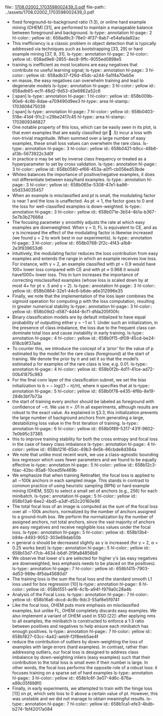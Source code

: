 file:: [1708.02002_1703598002439_0.pdf](../assets/1708.02002_1703598002439_0.pdf)
file-path:: ../assets/1708.02002_1703598002439_0.pdf

- ﬁxed foreground-to-background ratio (1:3), or online hard example mining (OHEM) [31], are performed to maintain a manageable balance between foreground and background.
  ls-type:: annotation
  hl-page:: 2
  hl-color:: yellow
  id:: 658ad9c3-76e0-4f37-8ab7-e54afada92ac
- This inefﬁciency is a classic problem in object detection that is typically addressed via techniques such as bootstrapping [33, 29] or hard example mining [37, 8, 31].
  ls-type:: annotation
  hl-page:: 2
  hl-color:: yellow
  id:: 658ad9e6-2855-4ec8-9ffc-9055ed0898e5
- training is inefﬁcient as most locations are easy negatives that contribute no useful learning signal; 
  ls-type:: annotation
  hl-page:: 3
  hl-color:: yellow
  id:: 658adb37-f26d-45dc-a244-5a1f4a70eb5e
- en masse, the easy negatives can overwhelm training and lead to degenerate models
  ls-type:: annotation
  hl-page:: 3
  hl-color:: yellow
  id:: 658adb65-ec1f-48d2-9d53-d3e6862a52c6
- [:span]
  ls-type:: annotation
  hl-page:: 1
  hl-color:: yellow
  id:: 658b009b-90e6-4c6b-8dae-a709490d9ee3
  hl-type:: area
  hl-stamp:: 1703608475039
- [:span]
  ls-type:: annotation
  hl-page:: 7
  hl-color:: yellow
  id:: 658b0403-518e-41d4-91c2-c29be2417c45
  hl-type:: area
  hl-stamp:: 1703609346827
- One notable property of this loss, which can be easily seen in its plot, is that even examples that are easily classiﬁed (pt  .5) incur a loss with non-trivial magnitude. When summed over a large number of easy examples, these small loss values can overwhelm the rare class.
  ls-type:: annotation
  hl-page:: 3
  hl-color:: yellow
  id:: 658b0421-b9cc-48b6-a13b-5673922c3d0f
- In practice α may be set by inverse class frequency or treated as a hyperparameter to set by cross validation. 
  ls-type:: annotation
  hl-page:: 3
  hl-color:: yellow
  id:: 658b0580-ef66-453a-a0f1-cb056ed53bde
- Whileα balances the importance of positive/negative examples, it does not differentiate between easy/hard examples.
  ls-type:: annotation
  hl-page:: 3
  hl-color:: yellow
  id:: 658b065e-5308-47e1-ba96-b5d334035457
- When an example is misclassiﬁed and pt is small, the modulating factor is near 1 and the loss is unaffected. As pt → 1, the factor goes to 0 and the loss for well-classiﬁed examples is down-weighted. 
  ls-type:: annotation
  hl-page:: 3
  hl-color:: yellow
  id:: 658b071e-3b54-4b1a-b367-5e7b3b27666d
- The focusing parameter γ smoothly adjusts the rate at which easy examples are downweighted. When γ = 0, FL is equivalent to CE, and as γ is increased the effect of the modulating factor is likewise increased (we found γ = 2 to work best in our experiments).
  ls-type:: annotation
  hl-page:: 3
  hl-color:: yellow
  id:: 658b0768-2f2c-4f43-a1b8-2e3f939653d6
- Intuitively, the modulating factor reduces the loss contribution from easy examples and extends the range in which an example receives low loss. For instance, with γ = 2, an example classiﬁed with pt = 0.9 would have 100× lower loss compared with CE and with pt ≈ 0.968 it would have1000× lower loss. This in turn increases the importance of correcting misclassiﬁed examples (whose loss is scaled down by at most 4× for pt ≤ .5 and γ = 2).
  ls-type:: annotation
  hl-page:: 3
  hl-color:: yellow
  id:: 658b0864-32e1-44c6-b6de-a6e312996e35
- Finally, we note that the implementation of the loss layer combines the sigmoid operation for computing p with the loss computation, resulting in greater numerical stability
  ls-type:: annotation
  hl-page:: 3
  hl-color:: yellow
  id:: 658b09d2-d587-4d44-8cf1-dfda205f00fc
- Binary classiﬁcation models are by default initialized to have equal probability of outputting either y = −1 or 1. Under such an initialization, in the presence of class imbalance, the loss due to the frequent class can dominate total loss and cause instability in early training.
  ls-type:: annotation
  hl-page:: 4
  hl-color:: yellow
  id:: 658b0f15-df09-45cd-be24-618cb9f37ade
- To counter this, we introduce the concept of a ‘prior’ for the value of p estimated by the model for the rare class (foreground) at the start of training. We denote the prior by π and set it so that the model’s estimated p for examples of the rare class is low, e.g. 0.01. 
  ls-type:: annotation
  hl-page:: 4
  hl-color:: yellow
  id:: 658b0f2b-4d11-41ce-ad72-00b41875c983
- For the ﬁnal conv layer of the classiﬁcation subnet, we set the bias initialization to b = − log((1 − π)/π), where π speciﬁes that at
  ls-type:: annotation
  hl-page:: 5
  hl-color:: yellow
  id:: 658b0f78-e435-4f6b-8e19-284b3bf7b73a
- the start of training every anchor should be labeled as foreground with conﬁdence of ∼π. We use π = .01 in all experiments, although results are robust to the exact value. As explained in §3.3, this initialization prevents the large number of background anchors from generating a large, destabilizing loss value in the ﬁrst iteration of training.
  ls-type:: annotation
  hl-page:: 6
  hl-color:: yellow
  id:: 658b0f89-5317-431f-9602-7e0b95c37385
- this to improve training stability for both the cross entropy and focal loss in the case of heavy class imbalance
  ls-type:: annotation
  hl-page:: 4
  hl-color:: yellow
  id:: 658b1216-65dc-49b3-8e5b-86cbde8d384a
- We note that unlike most recent work, we use a class-agnostic bounding box regressor which uses fewer parameters and we found to be equally effective
  ls-type:: annotation
  hl-page:: 5
  hl-color:: yellow
  id:: 658b12c3-fdac-42bc-85a8-10ced5fe469b
- We emphasize that when training RetinaNet, the focal loss is applied to all ∼100k anchors in each sampled image. This stands in contrast to common practice of using heuristic sampling (RPN) or hard example mining (OHEM, SSD) to select a small set of anchors (e.g., 256) for each minibatch.
  ls-type:: annotation
  hl-page:: 5
  hl-color:: yellow
  id:: 658b13a6-6ee2-4bd5-a3df-d52c20160e96
- The total focal loss of an image is computed as the sum of the focal loss over all ∼100k anchors, normalized by the number of anchors assigned to a ground-truth box. We perform the normalization by the number of assigned anchors, not total anchors, since the vast majority of anchors are easy negatives and receive negligible loss values under the focal loss. 
  ls-type:: annotation
  hl-page:: 5
  hl-color:: yellow
  id:: 658b13b4-b94e-4493-9052-303e69dab50b
- n general α should be decreased slightly as γ is increased (for γ = 2, α = 0.25 works best)
  ls-type:: annotation
  hl-page:: 5
  hl-color:: yellow
  id:: 658b13d7-f7cb-4634-b6df-2f9fa84856b8
- We observe that lower α’s are selected for higher γ’s (as easy negatives are downweighted, less emphasis needs to be placed on the positives).
  ls-type:: annotation
  hl-page:: 7
  hl-color:: yellow
  id:: 658b1415-7903-4d53-989e-8f5da45680d7
- The training loss is the sum the focal loss and the standard smooth L1 loss used for box regression [10]
  ls-type:: annotation
  hl-page:: 6
  hl-color:: yellow
  id:: 658b1551-ae16-4c1b-a94f-f979a0c28a4b
- Analysis of the Focal Loss:
  ls-type:: annotation
  hl-page:: 7
  hl-color:: yellow
  id:: 658b16a6-dccd-4c9b-9dc3-55af8e5f9741
- Like the focal loss, OHEM puts more emphasis on misclassiﬁed examples, but unlike FL, OHEM completely discards easy examples. We also implement a variant of OHEM used in SSD [22]: after applying nms to all examples, the minibatch is constructed to enforce a 1:3 ratio between positives and negatives to help ensure each minibatch has enough positives.
  ls-type:: annotation
  hl-page:: 7
  hl-color:: yellow
  id:: 658b1827-03cc-4a42-aeb9-f2f8eeb5ae4f
- reduce the contribution of outliers by down-weighting the loss of examples with large errors (hard examples). In contrast, rather than addressing outliers, our focal loss is designed to address class imbalance by down-weighting inliers (easy examples) such that their contribution to the total loss is small even if their number is large. In other words, the focal loss performs the opposite role of a robust loss: it focuses training on a sparse set of hard examples
  ls-type:: annotation
  hl-page:: 3
  hl-color:: yellow
  id:: 658b1c6f-3e07-4d6c-876a-e89c05f898f0
- Finally, in early experiments, we attempted to train with the hinge loss [13] on pt, which sets loss to 0 above a certain value of pt. However, this was unstable and we did not manage to obtain meaningful results.
  ls-type:: annotation
  hl-page:: 7
  hl-color:: yellow
  id:: 658b1ca1-efe3-4bdb-b274-1bf42017a084